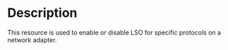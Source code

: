 # Description

This resource is used to enable or disable LSO for specific protocols on a
network adapter.
